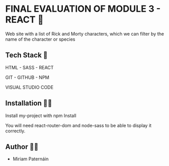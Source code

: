 
# FINAL EVALUATION OF MODULE 3 - REACT 💫

Web site with a list of Rick and Morty characters, which
we can filter by the name of the character or species


## Tech Stack 📒

HTML - SASS - REACT

GIT - GITHUB - NPM

VISUAL STUDIO CODE


## Installation 👩‍💻

Install my-project with npm Install

You will need react-router-dom and node-sass to be able to display it correctly.


## Author 🙋‍♀️

- Miriam Paternáin
